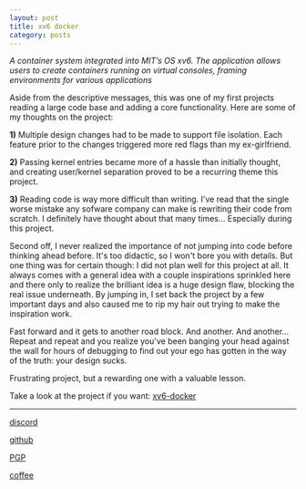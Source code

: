 ```yaml
---
layout: post
title: xv6 docker
category: posts
---
```


*A container system integrated into MIT’s OS xv6. The application allows users to create containers running on virtual consoles, framing environments for various applications*

Aside from the descriptive messages, this was one of my first projects reading a large code base and adding a core functionality. Here are some of my thoughts on the project:

  **1)** Multiple design changes had to be made to support file isolation. Each feature prior to the changes triggered more red flags than my ex-girlfriend.

  **2)** Passing kernel entries became more of a hassle than initially thought, and creating user/kernel separation proved to be a recurring theme this project.

  **3)** Reading code is way more difficult than writing. I've read that the single worse mistake any sofware company can make is rewriting their code from scratch. I definitely have thought about that many times... Especially during this project.

Second off, I never realized the importance of not jumping into code before thinking ahead before. It's too didactic, so I won't bore you with details. But one thing was for certain though: I did not plan well for this project at all. It always comes with a general idea with a couple inspirations sprinkled here and there only to realize the brilliant idea is a huge design flaw, blocking the real issue underneath. By jumping in, I set back the project by a few important days and also caused me to rip my hair out trying to make the inspiration work.

Fast forward and it gets to another road block. And another. And another... Repeat and repeat and you realize you've been banging your head against the wall for hours of debugging to find out your ego has gotten in the way of the truth: your design sucks.

Frustrating project, but a rewarding one with a valuable lesson.

Take a look at the project if you want:
[xv6-docker][xv6-docker]

---

[discord][discord]

[github][dqd]

[PGP][PGP]

[coffee][coffee]

[discord]: https://discordapp.com/users/115320635823095812
[dqd]: https://github.com/dqdang
[PGP]: https://raw.githubusercontent.com/dqdang/dqdang.github.io/master/derek-dang.asc
[coffee]: https://www.buymeacoffee.com/dqdang
[xv6-docker]: https://github.com/dqdang/xv6-docker
